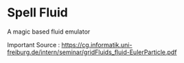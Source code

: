 # Spell Fluid

A magic based fluid emulator

Important Source : https://cg.informatik.uni-freiburg.de/intern/seminar/gridFluids_fluid-EulerParticle.pdf